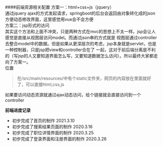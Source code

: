 ####前端资源相关配置
方案一：html+css+js（jquery）  
通过jquery ajax的方式发起请求，springboot的后台会返回由对象转化成的json方便动态修改界面，这里感觉用vue会不会方便  
方案二：jsp形式的访问  
其实这个方法和上面不冲突，只是两种方式在mvc的思想上不太一样。jsp会让人感觉是直接从视图层访问model。而通过json串的方式就是
视图层通过controller去整合model中的数据。但是如果从更深层次的考虑，jsp本身就是servlet，也是一种控制器，只是jsp把view和controller合在了
一起，这对于前后端分离是不利的（写jsp的人又要知道界面怎么写，又要知道数据怎么访问）。所以最终大家都走向了方案一。        
位置  
 > 在/src/main/resources/中有个static文件夹，网页的内容放在里面就好了，可以直接html,css,js  
 
 如果要访问动态资源就通过ajax动态访问，给个链接就会直接访问到一个controller

 **前端进度记录** 
- 初步完成了首页的制作 2021.3.10
- 初步完成了搜索结果页面的制作 2020.3.16
- 初步完成了职位详情界面的制作 2020.3.25
- 初步完成了登录界面和注册界面的制作 2020.3.26